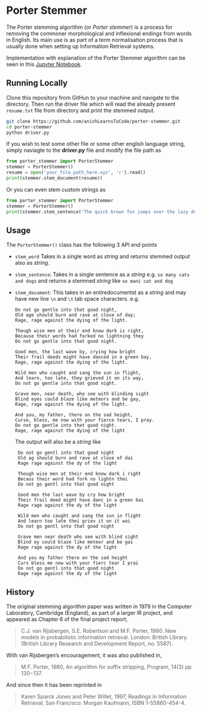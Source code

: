 # Porter Stemmer

The Porter stemming algorithm (or _Porter stemmer_) is a process for removing the 
commoner morphological and inflexional endings from words in English. Its main use is 
as part of a term normalisation process that is usually done when setting up 
Information Retrieval systems.


Implementation with explanation of the Porter Stemmer algorithm can be seen in this
[Jupyter Notebook](Porter%20Stemmer%20Algorithm.ipynb).

## Running Locally
Clone this repository from GitHun to your machine and navigate to the directory. Then run the 
driver file which will read the already present `resume.txt` file from directory and print the 
stemmed output. 
```bash
git clone https://github.com/anishLearnsToCode/porter-stemmer.git
cd porter-stemmer
python driver.py
```

If you wish to test some other file or some other english language string, simply naviagte to
the __driver.py__ file and modify the file path as
```python
from porter_stemmer import PorterStemmer
stemmer = PorterStemmer()
resume = open('your_file_path_here.xyz', 'r').read()
print(stemmer.stem_document(resume))
```

Or you can even stem custom strings as
```python
from porter_stemmer import PorterStemmer
stemmer = PorterStemmer()
print(stemmer.stem_sentence('The quick brown fox jumps over the lazy dog'))
``` 

## Usage
The `PorterStemmer()` class has the following 3 API end points
- `stem_word` Takes in a single word as _string_ and returns stemmed output also as _string_.
- `stem_sentence`: Takes in a single sentence as a _string_ e.g. `so many cats and dogs` and returns a
    stemmed _string_ like `so mani cat and dog`
- `stem_document`: This takes in an entiredocumentst as a _string_ and may have new line `\n` and `\t`
    tab space characters. e.g.
    ```text
    Do not go gentle into that good night,
    Old age should burn and rave at close of day;
    Rage, rage against the dying of the light.
    
    Though wise men at their end know dark is right,
    Because their words had forked no lightning they
    Do not go gentle into that good night.
    
    Good men, the last wave by, crying how bright
    Their frail deeds might have danced in a green bay,
    Rage, rage against the dying of the light.
    
    Wild men who caught and sang the sun in flight,
    And learn, too late, they grieved it on its way,
    Do not go gentle into that good night.
    
    Grave men, near death, who see with blinding sight
    Blind eyes could blaze like meteors and be gay,
    Rage, rage against the dying of the light.
    
    And you, my father, there on the sad height,
    Curse, bless, me now with your fierce tears, I pray.
    Do not go gentle into that good night.
    Rage, rage against the dying of the light
    ```
  
  The output will also be a _string_ like 
  ```text
   Do not go gentl into that good night
   Old ag should burn and rave at close of dai
   Rage rage against the dy of the light

   Though wise men at their end know dark i right
   Becaus their word had fork no lightn thei
   Do not go gentl into that good night

   Good men the last wave by cry how bright
   Their frail deed might have danc in a green bai
   Rage rage against the dy of the light

   Wild men who caught and sang the sun in flight
   And learn too late thei griev it on it wai
   Do not go gentl into that good night

   Grave men near death who see with blind sight
   Blind ey could blaze like meteor and be gai
   Rage rage against the dy of the light

   And you my father there on the sad height
   Curs bless me now with your fierc tear I prai
   Do not go gentl into that good night
   Rage rage against the dy of the light
  ``` 


## History
The original stemming algorithm paper was written in 1979 in the Computer Laboratory, Cambridge (England), as part of 
a larger IR project, and appeared as Chapter 6 of the final project report,

> C.J. van Rijsbergen, S.E. Robertson and M.F. Porter, 1980. New models in probabilistic information retrieval. 
>London: British Library. (British Library Research and Development Report, no. 5587).

With van Rijsbergen’s encouragement, it was also published in,
> M.F. Porter, 1980, An algorithm for suffix stripping, Program, 14(3) pp 130−137.

And since then it has been reprinted in
> Karen Sparck Jones and Peter Willet, 1997, Readings in Information Retrieval, San Francisco: Morgan Kaufmann, 
>ISBN 1-55860-454-4.

